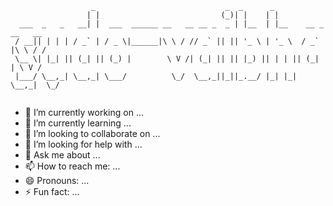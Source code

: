 ```
                  _                             _  _      _                   
                 | |                           (_)| |    | |                  
  ___  _   _   __| |  ___  ______ __   __ __ _  _ | |__  | |__    __ _ __   __
 / __|| | | | / _` | / _ \|______|\ \ / // _` || || '_ \ | '_ \  / _` |\ \ / /
 \__ \| |_| || (_| || (_) |        \ V /| (_| || || |_) || | | || (_| | \ V / 
 |___/ \__,_| \__,_| \___/          \_/  \__,_||_||_.__/ |_| |_| \__,_|  \_/  
                                                                              
```


<!-- Hi there 👋 -->

- 🔭 I’m currently working on ...
- 🌱 I’m currently learning ...
- 👯 I’m looking to collaborate on ...
- 🤔 I’m looking for help with ...
- 💬 Ask me about ...
- 📫 How to reach me: ...
- 😄 Pronouns: ...
- ⚡ Fun fact: ...
